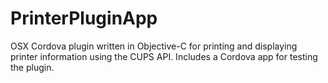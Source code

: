 # PrinterPluginApp

OSX Cordova plugin written in Objective-C for printing and displaying printer information using the CUPS API. Includes a Cordova app for testing the plugin.
